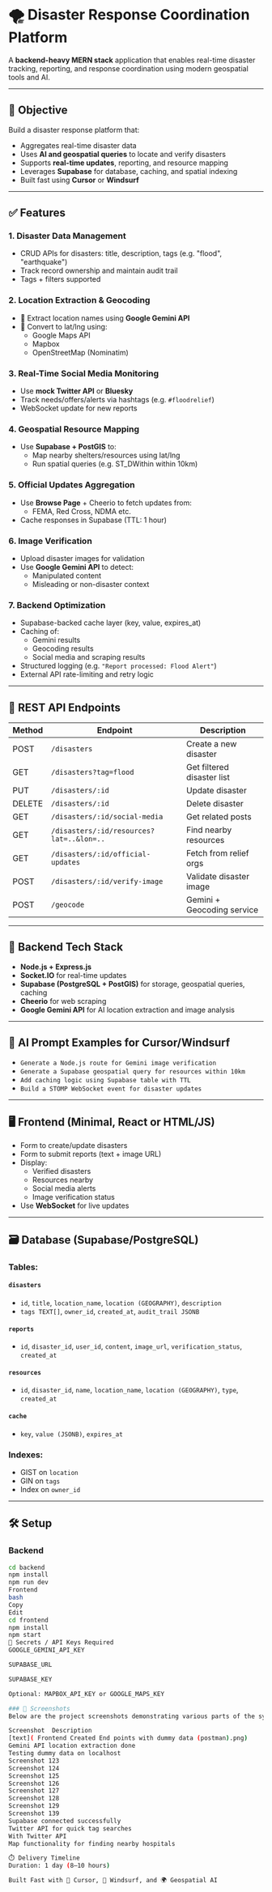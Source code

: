 # 🌪️ Disaster Response Coordination Platform

A **backend-heavy MERN stack** application that enables real-time disaster tracking, reporting, and response coordination using modern geospatial tools and AI.

---

## 🧭 Objective

Build a disaster response platform that:
- Aggregates real-time disaster data
- Uses **AI and geospatial queries** to locate and verify disasters
- Supports **real-time updates**, reporting, and resource mapping
- Leverages **Supabase** for database, caching, and spatial indexing
- Built fast using **Cursor** or **Windsurf**

---

## ✅ Features

### 1. Disaster Data Management
- CRUD APIs for disasters: title, description, tags (e.g. "flood", "earthquake")
- Track record ownership and maintain audit trail
- Tags + filters supported

### 2. Location Extraction & Geocoding
- 📍 Extract location names using **Google Gemini API**
- 📌 Convert to lat/lng using:
  - Google Maps API
  - Mapbox
  - OpenStreetMap (Nominatim)

### 3. Real-Time Social Media Monitoring
- Use **mock Twitter API** or **Bluesky**
- Track needs/offers/alerts via hashtags (e.g. `#floodrelief`)
- WebSocket update for new reports

### 4. Geospatial Resource Mapping
- Use **Supabase + PostGIS** to:
  - Map nearby shelters/resources using lat/lng
  - Run spatial queries (e.g. ST_DWithin within 10km)

### 5. Official Updates Aggregation
- Use **Browse Page** + Cheerio to fetch updates from:
  - FEMA, Red Cross, NDMA etc.
- Cache responses in Supabase (TTL: 1 hour)

### 6. Image Verification
- Upload disaster images for validation
- Use **Google Gemini API** to detect:
  - Manipulated content
  - Misleading or non-disaster context

### 7. Backend Optimization
- Supabase-backed cache layer (key, value, expires_at)
- Caching of:
  - Gemini results
  - Geocoding results
  - Social media and scraping results
- Structured logging (e.g. `"Report processed: Flood Alert"`)
- External API rate-limiting and retry logic

---

## 🧪 REST API Endpoints

| Method | Endpoint | Description |
|--------|----------|-------------|
| POST   | `/disasters` | Create a new disaster |
| GET    | `/disasters?tag=flood` | Get filtered disaster list |
| PUT    | `/disasters/:id` | Update disaster |
| DELETE | `/disasters/:id` | Delete disaster |
| GET    | `/disasters/:id/social-media` | Get related posts |
| GET    | `/disasters/:id/resources?lat=..&lon=..` | Find nearby resources |
| GET    | `/disasters/:id/official-updates` | Fetch from relief orgs |
| POST   | `/disasters/:id/verify-image` | Validate disaster image |
| POST   | `/geocode` | Gemini + Geocoding service |

---

## 🔧 Backend Tech Stack

- **Node.js + Express.js**
- **Socket.IO** for real-time updates
- **Supabase (PostgreSQL + PostGIS)** for storage, geospatial queries, caching
- **Cheerio** for web scraping
- **Google Gemini API** for AI location extraction and image analysis

---

## 🧠 AI Prompt Examples for Cursor/Windsurf

- `Generate a Node.js route for Gemini image verification`
- `Generate a Supabase geospatial query for resources within 10km`
- `Add caching logic using Supabase table with TTL`
- `Build a STOMP WebSocket event for disaster updates`

---

## 🖥️ Frontend (Minimal, React or HTML/JS)

- Form to create/update disasters
- Form to submit reports (text + image URL)
- Display:
  - Verified disasters
  - Resources nearby
  - Social media alerts
  - Image verification status
- Use **WebSocket** for live updates

---

## 🗃️ Database (Supabase/PostgreSQL)

### Tables:

#### `disasters`
- `id`, `title`, `location_name`, `location (GEOGRAPHY)`, `description`
- `tags TEXT[]`, `owner_id`, `created_at`, `audit_trail JSONB`

#### `reports`
- `id`, `disaster_id`, `user_id`, `content`, `image_url`, `verification_status`, `created_at`

#### `resources`
- `id`, `disaster_id`, `name`, `location_name`, `location (GEOGRAPHY)`, `type`, `created_at`

#### `cache`
- `key`, `value (JSONB)`, `expires_at`

### Indexes:
- GIST on `location`
- GIN on `tags`
- Index on `owner_id`

---

## 🛠️ Setup

### Backend
```bash
cd backend
npm install
npm run dev
Frontend
bash
Copy
Edit
cd frontend
npm install
npm start
🔐 Secrets / API Keys Required
GOOGLE_GEMINI_API_KEY

SUPABASE_URL

SUPABASE_KEY

Optional: MAPBOX_API_KEY or GOOGLE_MAPS_KEY

### 📸 Screenshots
Below are the project screenshots demonstrating various parts of the system:

Screenshot	Description
[text]( Frontend Created End points with dummy data (postman).png)
Gemini API location extraction done
Testing dummy data on localhost
Screenshot 123
Screenshot 124
Screenshot 125
Screenshot 126
Screenshot 127
Screenshot 128
Screenshot 129
Screenshot 139
Supabase connected successfully
Twitter API for quick tag searches
With Twitter API
Map functionality for finding nearby hospitals

⏱️ Delivery Timeline
Duration: 1 day (8–10 hours)

Built Fast with 🚀 Cursor, 🧠 Windsurf, and 🌍 Geospatial AI
